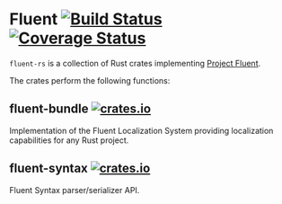 # Fluent [![Build Status](https://travis-ci.org/projectfluent/fluent-rs.svg?branch=master)](https://travis-ci.org/projectfluent/fluent-rs) [![Coverage Status](https://coveralls.io/repos/github/projectfluent/fluent-rs/badge.svg?branch=master)](https://coveralls.io/github/projectfluent/fluent-rs?branch=master)

`fluent-rs` is a collection of Rust crates implementing [Project Fluent](https://projectfluent.org).

The crates perform the following functions:

## fluent-bundle [![crates.io](http://meritbadge.herokuapp.com/fluent_bundle)](https://crates.io/crates/fluent_bundle)

Implementation of the Fluent Localization System providing localization capabilities for any Rust project.

## fluent-syntax [![crates.io](http://meritbadge.herokuapp.com/fluent_syntax)](https://crates.io/crates/fluent_syntax)

Fluent Syntax parser/serializer API.
